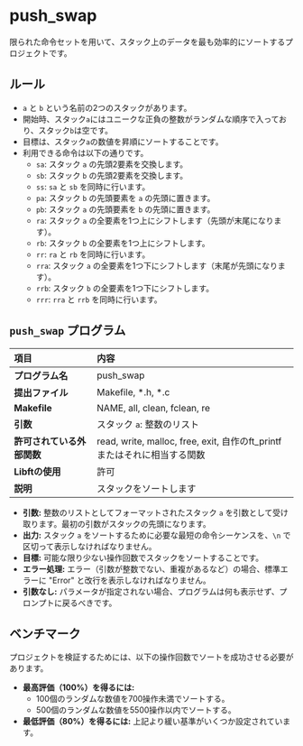 # push_swap

限られた命令セットを用いて、スタック上のデータを最も効率的にソートするプロジェクトです。

## ルール
- `a` と `b` という名前の2つのスタックがあります。
- 開始時、スタック`a`にはユニークな正負の整数がランダムな順序で入っており、スタック`b`は空です。
- 目標は、スタック`a`の数値を昇順にソートすることです。
- 利用できる命令は以下の通りです。
    - `sa`: スタック `a` の先頭2要素を交換します。
    - `sb`: スタック `b` の先頭2要素を交換します。
    - `ss`: `sa` と `sb` を同時に行います。
    - `pa`: スタック `b` の先頭要素を `a` の先頭に置きます。
    - `pb`: スタック `a` の先頭要素を `b` の先頭に置きます。
    - `ra`: スタック `a` の全要素を1つ上にシフトします（先頭が末尾になります）。
    - `rb`: スタック `b` の全要素を1つ上にシフトします。
    - `rr`: `ra` と `rb` を同時に行います。
    - `rra`: スタック `a` の全要素を1つ下にシフトします（末尾が先頭になります）。
    - `rrb`: スタック `b` の全要素を1つ下にシフトします。
    - `rrr`: `rra` と `rrb` を同時に行います。

## `push_swap` プログラム
| 項目 | 内容 |
| :--- | :--- |
| **プログラム名** | push_swap |
| **提出ファイル** | Makefile, *.h, *.c |
| **Makefile** | NAME, all, clean, fclean, re |
| **引数** | スタック `a`: 整数のリスト |
| **許可されている外部関数** | read, write, malloc, free, exit, 自作のft_printfまたはそれに相当する関数 |
| **Libftの使用** | 許可 |
| **説明** | スタックをソートします |

- **引数:** 整数のリストとしてフォーマットされたスタック `a` を引数として受け取ります。最初の引数がスタックの先頭になります。
- **出力:** スタック `a` をソートするために必要な最短の命令シーケンスを、`\n` で区切って表示しなければなりません。
- **目標:** 可能な限り少ない操作回数でスタックをソートすることです。
- **エラー処理:** エラー（引数が整数でない、重複があるなど）の場合、標準エラーに "Error" と改行を表示しなければなりません。
- **引数なし:** パラメータが指定されない場合、プログラムは何も表示せず、プロンプトに戻るべきです。

## ベンチマーク
プロジェクトを検証するためには、以下の操作回数でソートを成功させる必要があります。
- **最高評価（100%）を得るには:**
    - 100個のランダムな数値を700操作未満でソートする。
    - 500個のランダムな数値を5500操作以内でソートする。
- **最低評価（80%）を得るには:** 上記より緩い基準がいくつか設定されています。
